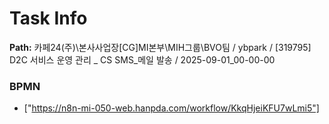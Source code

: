 # Task Info

**Path:** 카페24(주)\본사사업장\[CG]MI본부\MIH그룹\BVO팀 / ybpark / [319795] D2C 서비스 운영 관리 _ CS SMS_메일 발송 / 2025-09-01_00-00-00

### BPMN
- ["https://n8n-mi-050-web.hanpda.com/workflow/KkqHjeiKFU7wLmi5"]

